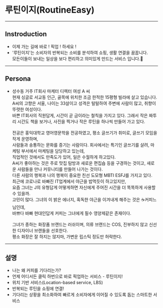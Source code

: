 # 루틴이지(RoutineEasy)

***
## Instroduction
 - 이제 가는 길에 바로 ! 픽업 ! 하세요 !
 - '루틴이지'는 소비자의 반복되는 소비를 분석하여 쇼핑, 생활 연결을 꿈꿉니다.<br>모든이들이 보내는 일상을 보다 편리하고 의미있게 만드는 서비스 입니다.🤭

***
## Persona
- 성수동 거주 IT회사 마케터 디렉터 여성 A 씨<br>현재 싱글로 서교동 인근, 골목에 위치한 조금 한적한 15평형 빌라에 살고 있습니다.<br> A씨의 고향은 서울, 나이는 33살이고 성격은 털털하여 주변에 사람이 많고, 취향이 뚜렷한 여성이다.<br>바쁜 IT회사의 직원답게, 시간이 곧 금이라는 철칙을 가지고 있다. 그래서 작은 짜투리 시간도 책을 보거나, 사진을 찍거나 작은 루틴을 하나씩 만들어 가고 있다.<br><br> 전공은 홍익대학교 영어영문학을 전공하였고, 평소 글쓰기가 취미로, 글쓰기 모임을 작게 운영하며,<br>사람들과 송통하는 문화를 증기는 사람이다. 회사에서는 특기인 글쓰기를 살려, 마케팅 부서에서 마케팅을 담당하고 있는데,<br>직업적인 것에서도 만족도가 있어, 일은 수월하게 하고있다.<br>A씨가 좋아하는 것은 주로 맛집 탐방과 새로운 편집숍 등을 구경하는 것이고, 새로운 사람들을 만나 커뮤니티를 만들어 나가는 것이다.<br>다른 사람의 행복과 나의 행복이 중요한 친선 도모형 MBTI ESFJ를 가지고 있다.<br>최근에 코로나로 바빠진 IT업계에서 야근을 밥먹듯이 하고있지만,<br>요즘 그녀는 J의 유형답게 어떻게하면 자신에게 주어진 시간을 더 똑똑하게 사용할 수 있을까.<br>고민이 많다. 그녀의 이 밝은 에너지, 혹독한 야근을 이겨내게 해주는 것은 ☕️커피느님인데,<br>바쁘다 바빠 현대인답게 커피는 그녀에게 필수 영양제같은 존재이다.<br><br>그녀가 종하는 화장품 브랜드는 러쉬이며, 의류 브랜드는 COS, 진부하지 않고 신선한 디자이너 브랜들을 선호한다.<br>평소 화장은 잘 하지는 않지마, 가변운 립스틱 정도만 허락한다.

***
## 설명
 - 나는 왜 커피를 기다리는가?
 - 언제 어디서든 클릭 하번으로 바로 픽업하는 서비스 - 루틴이지!
 - 위치 기반 서비스(Location-based service, LBS)
 - 반복되는 루틴을 쇼핑에 연결!
 - 기다리는 상황을 최소화하여 빠르게 소비자에게 이어질 수 있도록 돕는 스마트한 서비스
